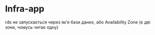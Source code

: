 # Infra-app
rds не запускається через ім'я бази даних, або Availability Zone (є дві зони, чомусь читає одну)
